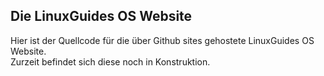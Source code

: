 ## Die LinuxGuides OS Website

Hier ist der Quellcode für die über Github sites gehostete LinuxGuides OS Website.  
Zurzeit befindet sich diese noch in Konstruktion.
